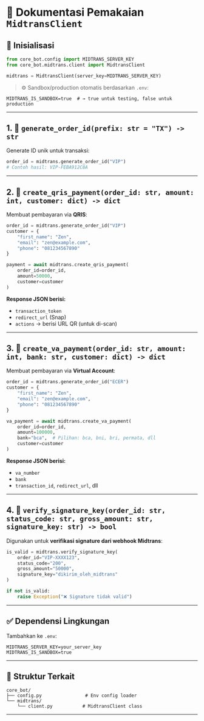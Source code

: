 # 📘 Dokumentasi Pemakaian `MidtransClient`

## 🔧 Inisialisasi

```python
from core_bot.config import MIDTRANS_SERVER_KEY
from core_bot.midtrans.client import MidtransClient

midtrans = MidtransClient(server_key=MIDTRANS_SERVER_KEY)
```

> ⚙️ Sandbox/production otomatis berdasarkan `.env`:

```env
MIDTRANS_IS_SANDBOX=true  # → true untuk testing, false untuk production
```

---

## 1. 🔑 `generate_order_id(prefix: str = "TX") -> str`

Generate ID unik untuk transaksi:

```python
order_id = midtrans.generate_order_id("VIP")
# Contoh hasil: VIP-FEBA912C8A
```

---

## 2. 📱 `create_qris_payment(order_id: str, amount: int, customer: dict) -> dict`

Membuat pembayaran via **QRIS**:

```python
order_id = midtrans.generate_order_id("VIP")
customer = {
    "first_name": "Zen",
    "email": "zen@example.com",
    "phone": "081234567890"
}

payment = await midtrans.create_qris_payment(
    order_id=order_id,
    amount=50000,
    customer=customer
)
```

**Response JSON berisi:**

* `transaction_token`
* `redirect_url` (Snap)
* `actions` → berisi URL QR (untuk di-scan)

---

## 3. 🏦 `create_va_payment(order_id: str, amount: int, bank: str, customer: dict) -> dict`

Membuat pembayaran via **Virtual Account**:

```python
order_id = midtrans.generate_order_id("ECER")
customer = {
    "first_name": "Zen",
    "email": "zen@example.com",
    "phone": "081234567890"
}

va_payment = await midtrans.create_va_payment(
    order_id=order_id,
    amount=100000,
    bank="bca",  # Pilihan: bca, bni, bri, permata, dll
    customer=customer
)
```

**Response JSON berisi:**

* `va_number`
* `bank`
* `transaction_id`, `redirect_url`, dll

---

## 4. 🔐 `verify_signature_key(order_id: str, status_code: str, gross_amount: str, signature_key: str) -> bool`

Digunakan untuk **verifikasi signature dari webhook Midtrans**:

```python
is_valid = midtrans.verify_signature_key(
    order_id="VIP-XXXX123",
    status_code="200",
    gross_amount="50000",
    signature_key="dikirim_oleh_midtrans"
)

if not is_valid:
    raise Exception("❌ Signature tidak valid")
```

---

## ✅ Dependensi Lingkungan

Tambahkan ke `.env`:

```env
MIDTRANS_SERVER_KEY=your_server_key
MIDTRANS_IS_SANDBOX=true
```

---

## 📂 Struktur Terkait

```
core_bot/
├── config.py                # Env config loader
└── midtrans/
    └── client.py           # MidtransClient class
```

---


